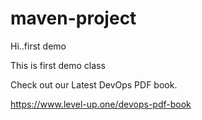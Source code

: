 # maven-project
Hi..first demo

This is first demo class

Check out our Latest DevOps PDF book.

https://www.level-up.one/devops-pdf-book
